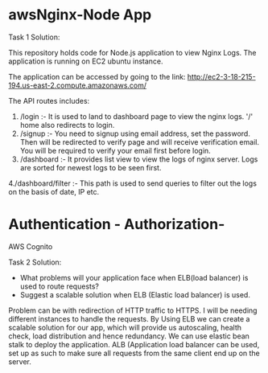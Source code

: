 # awsNginx-Node App

Task 1 Solution:

This repository holds code for Node.js application to view Nginx Logs. The application is running on EC2 ubuntu instance.

The application can be accessed by going to the link: http://ec2-3-18-215-194.us-east-2.compute.amazonaws.com/

The API routes includes:

1. /login :- It is used to land to dashboard page to view the nginx logs. '/' home also redirects to login.
2. /signup :- You need to signup using email address, set the password. Then will be redirected to verify page and will receive verification email. You will be required to verify your email first before login.
3. /dashboard :- It provides list view to view the logs of nginx server. Logs are sorted for newest logs to be seen first.

4./dashboard/filter :- This path is used to send queries to filter out the logs on the basis of date, IP etc.

# Authentication - Authorization- 
AWS Cognito


Task 2 Solution:
- What problems will your application face when ELB(load balancer) is used to route requests?
- Suggest a scalable solution when ELB (Elastic load balancer) is used. 

Problem can be with redirection of HTTP traffic to HTTPS. I will be needing different instances to handle the requests.
By Using ELB we can create a scalable solution for our app, which will provide us autoscaling, health check, load distribution and hence redundancy. We can use elastic bean stalk to deploy the application.
ALB (Application load balancer can be used, set up as such to make sure all requests from the same client end up on the server.






